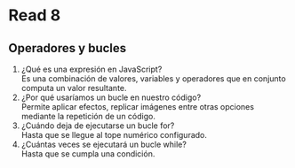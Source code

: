# Read 8
## Operadores y bucles  
1. ¿Qué es una expresión en JavaScript?  
Es una combinación de valores, variables y operadores que en conjunto computa un valor resultante.
2. ¿Por qué usaríamos un bucle en nuestro código?  
Permite aplicar efectos, replicar imágenes entre otras opciones mediante la repetición de un código.
3. ¿Cuándo deja de ejecutarse un bucle for?  
Hasta que se llegue al tope numérico configurado.
4. ¿Cuántas veces se ejecutará un bucle while?  
Hasta que se cumpla una condición.  
